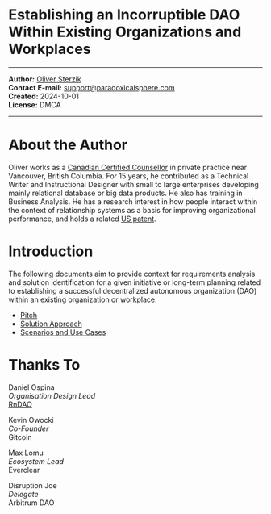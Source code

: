 # Establishing an Incorruptible DAO Within Existing Organizations and Workplaces<a name="introduction"></a>

---

**Author:** [Oliver Sterzik](https://www.linkedin.com/in/oliversterzik/)  
**Contact E-mail:** <support@paradoxicalsphere.com>  
**Created:** 2024-10-01  
**License:** DMCA  

<!-- Create a badge with DMCA.com -->

---

# About the Author

Oliver works as a [Canadian Certified Counsellor](https://www.ccpa-accp.ca/) in private practice near Vancouver, British Columbia. For 15 years, he contributed as a Technical Writer and Instructional Designer with small to large enterprises developing mainly relational database or big data products. He also has training in Business Analysis. He has a research interest in how people interact within the context of relationship systems as a basis for improving organizational performance, and holds a related [US patent](https://patents.google.com/patent/US11423362B2).

# Introduction

The following documents aim to provide context for requirements analysis and solution identification for a given initiative or long-term planning related to establishing a successful decentralized autonomous organization (DAO) within an existing organization or workplace:

- [Pitch](./Pitch.md)
- [Solution Approach](./SolutionApproach.md)
- [Scenarios and Use Cases](./UseCases.md)

# Thanks To<a name="thanks"></a>

Daniel Ospina  
*Organisation Design Lead*  
[RnDAO](https://www.rndao.io/)

Kevin Owocki  
*Co-Founder*  
Gitcoin

Max Lomu  
*Ecosystem Lead*  
Everclear

Disruption Joe  
*Delegate*  
Arbitrum DAO

<!-- **Kevin Owocki, Founder, Gitcoin | 1-on-1 session -->
<!-- **Nick Almond, Founder, Factory DAO | implementation -->
<!-- **Andrea Gallagher, Research Lead, RnDAO | methodologies -->
<!-- **Jordan Imran, Senior Smart Contract Engineer, Aragon | technology stack -->
<!-- **Joe Hernandez, Head of Decentralization, Thrive Protocol | product placement, marketing -->
<!-- **Gema Diaz, Human Resources Consultant | DAO scope -->
<!-- Dennison Bertram, Founder, Tally | implementation -->
<!-- Golden Lady, Lawyer | Hackathon participant -->
<!-- Earth2Travis, Founder, Yeeter | funding -->
<!-- Ana Maria Y. | funding -->

